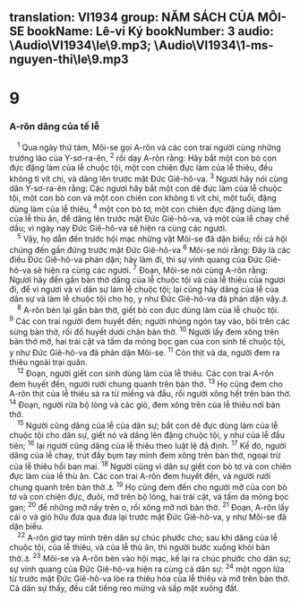 translation: VI1934
group: NĂM SÁCH CỦA MÔI-SE
bookName: Lê-vi Ký 
bookNumber: 3
audio: \Audio\VI1934\le\9.mp3; \Audio\VI1934\1-ms-nguyen-thi\le\9.mp3
-------

<div class="title"><h1>9</h1><h3>A-rôn dâng của tế lễ</h3></div>
<span class="verse le_9_1"> <sup>1</sup> Qua ngày thứ tám, Môi-se gọi A-rôn và các con trai người cùng những trưởng lão của Y-sơ-ra-ên, </span>
<span class="verse le_9_2"><sup>2</sup> rồi dạy A-rôn rằng: Hãy bắt một con bò con đực đặng làm của lễ chuộc tội, một con chiên đực làm của lễ thiêu, đều không tì vít chi, và dâng lên trước mặt Đức Giê-hô-va. </span>
<span class="verse le_9_3"><sup>3</sup> Ngươi hãy nói cùng dân Y-sơ-ra-ên rằng: Các ngươi hãy bắt một con dê đực làm của lễ chuộc tội, một con bò con và một con chiên con không tì vít chi, một tuổi, đặng dùng làm của lễ thiêu, </span>
<span class="verse le_9_4"><sup>4</sup> một con bò tơ, một con chiên đực đặng dùng làm của lễ thù ân, để dâng lên trước mặt Đức Giê-hô-va, và một của lễ chay chế dầu; vì ngày nay Đức Giê-hô-va sẽ hiện ra cùng các ngươi. <br/></span>
<span class="verse le_9_5"> <sup>5</sup> Vậy, họ dẫn đến trước hội mạc những vật Môi-se đã dặn biểu; rồi cả hội chúng đến gần đứng trước mặt Đức Giê-hô-va </span>
<span class="verse le_9_6"><sup>6</sup> Môi-se nói rằng: Đây là các điều Đức Giê-hô-va phán dặn; hãy làm đi, thì sự vinh quang của Đức Giê-hô-va sẽ hiện ra cùng các ngươi. </span>
<span class="verse le_9_7"><sup>7</sup> Đoạn, Môi-se nói cùng A-rôn rằng: Ngươi hãy đến gần bàn thờ dâng của lễ chuộc tội và của lễ thiêu của ngươi đi, để vì ngươi và vì dân sự làm lễ chuộc tội; lại cũng hãy dâng của lễ của dân sự và làm lễ chuộc tội cho họ, y như Đức Giê-hô-va đã phán dặn vậy.<a data-toggle="tooltip" data-placement="bottom" title="He 7:27">⚓</a><br/></span>
<span class="verse le_9_8"> <sup>8</sup> A-rôn bèn lại gần bàn thờ, giết bò con đực dùng làm của lễ chuộc tội. </span>
<span class="verse le_9_9"><sup>9</sup> Các con trai người đem huyết đến; người nhúng ngón tay vào, bôi trên các sừng bàn thờ, rồi đổ huyết dưới chân bàn thờ. </span>
<span class="verse le_9_10"><sup>10</sup> Người lấy đem xông trên bàn thờ mỡ, hai trái cật và tấm da mỏng bọc gan của con sinh tế chuộc tội, y như Đức Giê-hô-va đã phán dặn Môi-se. </span>
<span class="verse le_9_11"><sup>11</sup> Còn thịt và da, người đem ra thiêu ngoài trại quân. <br/></span>
<span class="verse le_9_12"> <sup>12</sup> Đoạn, người giết con sinh dùng làm của lễ thiêu. Các con trai A-rôn đem huyết đến, người rưới chung quanh trên bàn thờ. </span>
<span class="verse le_9_13"><sup>13</sup> Họ cũng đem cho A-rôn thịt của lễ thiêu sả ra từ miếng và đầu, rồi người xông hết trên bàn thờ. </span>
<span class="verse le_9_14"><sup>14</sup> Đoạn, người rửa bộ lòng và các giò, đem xông trên của lễ thiêu nơi bàn thờ. <br/></span>
<span class="verse le_9_15"> <sup>15</sup> Người cũng dâng của lễ của dân sự; bắt con dê đực dùng làm của lễ chuộc tội cho dân sự, giết nó và dâng lên đặng chuộc tội, y như của lễ đầu tiên; </span>
<span class="verse le_9_16"><sup>16</sup> lại người cũng dâng của lễ thiêu theo luật lệ đã định. </span>
<span class="verse le_9_17"><sup>17</sup> Kế đó, người dâng của lễ chay, trút đầy bụm tay mình đem xông trên bàn thờ, ngoại trừ của lễ thiêu hồi ban mai. </span>
<span class="verse le_9_18"><sup>18</sup> Người cũng vì dân sự giết con bò tơ và con chiên đực làm của lễ thù ân. Các con trai A-rôn đem huyết đến, và người rưới chung quanh trên bàn thờ.<a data-toggle="tooltip" data-placement="bottom" title="Le 3:1-11">⚓</a></span>
<span class="verse le_9_19"><sup>19</sup> Họ cũng đem đến cho người mỡ của con bò tơ và con chiên đực, đuôi, mỡ trên bộ lòng, hai trái cật, và tấm da mỏng bọc gan; </span>
<span class="verse le_9_20"><sup>20</sup> để những mỡ nầy trên o, rồi xông mỡ nơi bàn thờ. </span>
<span class="verse le_9_21"><sup>21</sup> Đoạn, A-rôn lấy cái o và giò hữu đưa qua đưa lại trước mặt Đức Giê-hô-va, y như Môi-se đã dặn biểu. <br/></span>
<span class="verse le_9_22"> <sup>22</sup> A-rôn giơ tay mình trên dân sự chúc phước cho; sau khi dâng của lễ chuộc tội, của lễ thiêu, và của lễ thù ân, thì người bước xuống khỏi bàn thờ.<a data-toggle="tooltip" data-placement="bottom" title="Dan 6:22-26">⚓</a></span>
<span class="verse le_9_23"><sup>23</sup> Môi-se và A-rôn bèn vào hội mạc, kế lại ra chúc phước cho dân sự; sự vinh quang của Đức Giê-hô-va hiện ra cùng cả dân sự: </span>
<span class="verse le_9_24"><sup>24</sup> một ngọn lửa từ trước mặt Đức Giê-hô-va lòe ra thiêu hóa của lễ thiêu và mỡ trên bàn thờ. Cả dân sự thấy, đều cất tiếng reo mừng và sấp mặt xuống đất. <br/></span>
